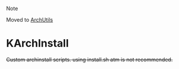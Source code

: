 > [!NOTE]
> Moved to [ArchUtils](https://github.com/KoPlayz/archutils)

# KArchInstall
~~Custom archinstall scripts. using install.sh atm is not recommended.~~
